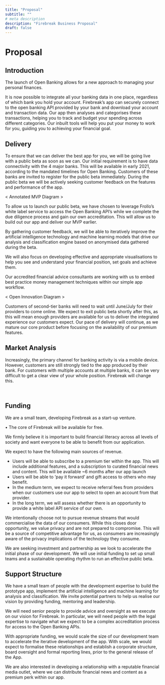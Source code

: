 ```yaml
---
title: "Proposal"
subtitle: ""
# meta description
description: "Firebreak Business Proposal"
draft: false
---
```


# Proposal 

## Introduction

The launch of Open Banking allows for a new approach to managing your personal finances. 

It is now possible to integrate all your banking data in one place, regardless of which bank you hold your account. Firebreak’s app can securely connect to the open banking API provided by your bank and download your account and transaction data. Our app then analyses and categorises these transactions, helping you to track and budget your spending across different categories. Our inbuilt tools will help you put your money to work for you, guiding you to achieving your financial goal. 

## Delivery

To ensure that we can deliver the best app for you, we will be going live with a public beta as soon as we can. Our initial requirement is to have data connectivity with the 4 major banks. This will be available in early 2021, according to the mandated timelines for Open Banking. Customers of these banks are invited to register for the public beta immediately. During the public beta we will be actively seeking customer feedback on the features and performance of the app.

< Annotated MVP Diagram >

To allow us to launch our public beta, we have chosen to leverage Frollo’s white label service to access the Open Banking API’s while we complete the due diligence process and gain our own accreditation. This will allow us to build out our app and deliver our MVP earlier. 

By gathering customer feedback, we will be able to iteratively improve the artificial intelligence technology and machine learning models that drive our analysis and classification engine based on anonymised data gathered during the beta. 

We will also focus on developing effective and appropriate visualisations to help you see and understand your financial position, set goals and achieve them.

Our accredited financial advice consultants are working with us to embed best practice money management techniques within our simple app workflow. 

< Open Innovation Diagram >

Customers of second-tier banks will need to wait until June/July for their providers to come online. We expect to exit public beta shortly after this, as this will mean enough providers are available for us to deliver the integrated experience our customers expect. Our pace of delivery will continue, as we mature our core product before focusing on the availability of our premium features. 

## Market Analysis

Increasingly, the primary channel for banking activity is via a mobile device. However, customers are still strongly tied to the app produced by their bank. For customers with multiple accounts at multiple banks, it can be very difficult to get a clear view of your whole position. Firebreak will change this. 

 
## Funding

We are a small team, developing Firebreak as a start-up venture.

•	The core of Firebreak will be available for free. 

We firmly believe it is important to build financial literacy across all levels of society and want everyone to be able to benefit from our application. 

We expect to have the following main sources of revenue.
* Users will be able to subscribe to a premium tier within the app. This will include additional features, and a subscription to curated financial news and content. This will be available ~6 months after our app launch
* Users will be able to ‘pay it forward’ and gift access to others who may benefit.
* In the medium term, we expect to receive referral fees from providers when our customers use our app to select to open an account from that provider. 
* In the long term, we will assess whether there is an opportunity to provide a white label API service of our own.

We intentionally choose not to pursue revenue streams that would commercialise the data of our consumers. While this closes door opportunity, we value privacy and are not prepared to compromise. This will be a source of competitive advantage for us, as consumers are increasingly aware of the privacy implications of the technology they consume.  

We are seeking investment and partnership as we look to accelerate the initial phase of our development. We will use initial funding to set up small teams and a sustainable operating rhythm to run an effective public beta. 

## Support Structure

We have a small team of people with the development expertise to build the prototype app, implement the artificial intelligence and machine learning for analysis and classification. We invite potential partners to help us realise our vision by providing funding, mentoring and leadership. 

We will need senior people to provide advice and oversight as we execute on our vision for Firebreak. In particular, we will need people with the legal expertise to navigate what we expect to be a complex accreditation process for access to the Open Banking APIs. 

With appropriate funding, we would scale the size of our development team to accelerate the iterative development of the app. With scale, we would expect to formalise these relationships and establish a corporate structure, board oversight and formal reporting lines, prior to the general release of the App.

We are also interested in developing a relationship with a reputable financial media outlet, where we can distribute financial news and content as a premium perk within our app. 
